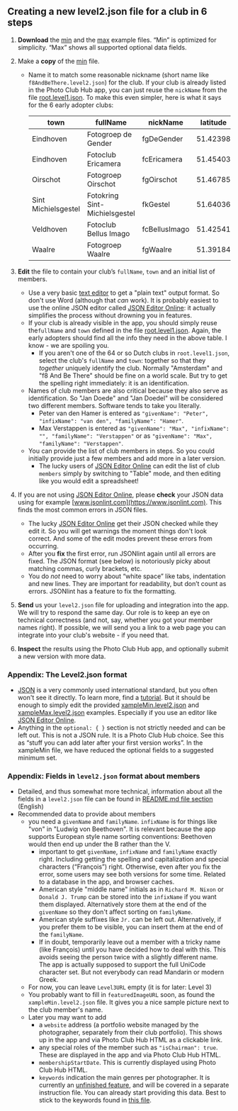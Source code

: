 ## Creating a new level2.json file for a club in 6 steps 

1. **Download** the [min](https://raw.githubusercontent.com/vdhamer/Photo-Club-Hub/refs/heads/main/Photo%20Club%20Hub/ViewModel/Lists/xampleMin.level2.json) and the [max](https://raw.githubusercontent.com/vdhamer/Photo-Club-Hub/refs/heads/main/Photo%20Club%20Hub/ViewModel/Lists/xampleMax.level2.json) example files. “Min” is optimized for simplicity. “Max” shows all supported optional data fields.
2. Make a **copy** of the [min](https://raw.githubusercontent.com/vdhamer/Photo-Club-Hub/refs/heads/main/Photo%20Club%20Hub/ViewModel/Lists/xampleMin.level2.json) file.
   - Name it to match some reasonable nickname (short name like `f8AndBeThere.level2.json`) for the club. If your club is already listed in the Photo Club Hub app, you can just reuse the `nickName` from the file [root.level1.json](https://raw.githubusercontent.com/vdhamer/Photo-Club-Hub/refs/heads/main/Photo%20Club%20Hub/ViewModel/Lists/root.level1.json). To make this even simpler, here is what it says for the 6 early adopter clubs:

      | town  | fullName | nickName | latitude | longitude | level2URL |
      | -----  | ---------| ----- | :-----: | :-----: | :-----: |
      | Eindhoven | Fotogroep de Gender | fgDeGender | 51.42398 | 5.45010 | [link](https://raw.githubusercontent.com/vdhamer/Photo-Club-Hub/refs/heads/main/Photo%20Club%20Hub/ViewModel/Lists/fgWaalre.level2.json) |
      | Eindhoven | Fotoclub Ericamera | fcEricamera | 51.45403 | 5.46288 |  |
      | Oirschot | Fotogroep Oirschot | fgOirschot | 51.46785 | 5.25568 |  |
      | Sint Michielsgestel | Fotokring Sint-Michielsgestel | fkGestel | 51.64036 | 5.34749 |  |
      | Veldhoven | Fotoclub Bellus Imago | fcBellusImago | 51.42541 | 5.38756 |  |
      | Waalre | Fotogroep Waalre | fgWaalre | 51.39184 | 5.46144 | [link](https://raw.githubusercontent.com/vdhamer/Photo-Club-Hub/refs/heads/main/Photo%20Club%20Hub/ViewModel/Lists/fgDeGender.level2.json) |

3. **Edit** the file to contain your club’s `fullName`, `town` and an initial list of members.
    - Use a very basic [text editor](https://en.wikipedia.org/wiki/Comparison_of_text_editors) to get a "plain text" output format. So don't use Word (although that _can_ work). It is probably easiest to use the online JSON editor called [JSON Editor Online](https://jsoneditoronline.org): it actually simplifies the process without drowning you in features.
    -  If your club is already visible in the app, you should simply reuse the`fullName` and `town` defined in the file [root.level1.json](https://raw.githubusercontent.com/vdhamer/Photo-Club-Hub/refs/heads/main/Photo%20Club%20Hub/ViewModel/Lists/root.level1.json). Again, the early adopters should find all the info they need in the above table. I know - we are spoiling you.
        - If you aren't one of the 64 or so Dutch clubs in `root.level1.json`,  select the club's `fullName` and `town`: together so that they _together_ uniquely identify the club. Normally "Amsterdam" and "f8 And Be There" should be fine on a world scale. But try to get the spelling right immediately: it is an identification.
    - Names of club members are also critical because they also serve as identification. So "Jan Doede" and "Jan Doedel" will be considered two different members. Software tends to take you literally.
        - Peter van den Hamer is entered as `"givenName": "Peter", "infixName": "van den", "familyName": "Hamer"`.
        - Max Verstappen is entered as `"givenName": "Max", "infixName": "", "familyName": "Verstappen"` or as `"givenName": "Max", "familyName": "Verstappen"`.
    - You can provide the list of club members in steps. So you could initially provide just a few members and add more in a later version.
        - The lucky users of [JSON Editor Online](https://jsoneditoronline.org) can edit the list of club `members` simply by switching to "Table" mode, and then editing like you would edit a spreadsheet!
 
4. If you are not using [JSON Editor Online](https://jsoneditoronline.org), please **check** your JSON data using for example [www.jsonlint.com](https://www.jsonlint.com). This finds the most common errors in JSON files.
    - The lucky [JSON Editor Online](https://jsoneditoronline.org) get their JSON checked while they edit it. So you will get warnings the moment things don't look correct. And some of the edit modes prevent these errors from occurring.
    - After you **fix** the first error, run JSONlint again until all errors are fixed. The JSON format (see below) is notoriously picky about matching commas, curly brackets, etc.
    - You do _not_ need to worry about “white space” like tabs, indentation and new lines. They are important for readability, but don’t count as errors. JSONlint has a feature to fix the formatting.
5. **Send** us your `level2.json` file for uploading and integration into the app. We will try to respond the same day. Our role is to keep an eye on technical correctness (and not, say, whether you got your member names right). If possible, we will send you a link to a web page you can integrate into your club's website - if you need that.
6. **Inspect** the results using the Photo Club Hub app, and optionally submit a new version with more data.

### Appendix: The Level2.json format

- [JSON](https://en.wikipedia.org/wiki/JSON) is a very commonly used international standard, but you often won't see it directly. To learn more, find a [tutorial](https://codebeautify.org/json-cheat-sheet). But it should be enough to simply edit the provided [xampleMin.level2.json](https://github.com/vdhamer/Photo-Club-Hub/blob/main/Photo%20Club%20Hub/ViewModel/Lists/xampleMin.level2.json) and [xampleMax.level2.json](https://github.com/vdhamer/Photo-Club-Hub/blob/main/Photo%20Club%20Hub/ViewModel/Lists/xampleMax.level2.json) examples. Especially if you use an editor like [JSON Editor Online](https://jsoneditoronline.org).
- Anything in the `optional: { }` section is not strictly needed and can be left out. This is not a JSON rule. It is a Photo Club Hub choice. See this as “stuff you can add later after your first version works”. In the xampleMin file, we have reduced the optional fields to a suggested minimum set.

### Appendix: Fields in `level2.json` format about members

- Detailed, and thus somewhat more technical, information about all the fields in a `level2.json` file can be found in [README.md file section](https://github.com/vdhamer/Photo-Club-Hub/blob/main/.github/README.md#level-2-adding-members) (English)
- Recommended data to provide about members
   - you need a `givenName` and `familyName`. `infixName` is for things like "von" in "Ludwig von Beethoven". It is relevant because the app supports European style name sorting conventions: Beethoven would then end up under the B rather than the V.
       - important to get `givenName`, `infixName` and `familyName` exactly right. Including getting the spelling and capitalization and special characters (“François”) right. Otherwise, even after you fix the error, some users may see both versions for some time. Related to a database in the app, and browser caches.
       - American style "middle name" initials as in `Richard M. Nixon` or `Donald J. Trump` can be stored into the `infixName` if you want them displayed. Alternatively store them at the end of the `givenName` so they don't affect sorting on `familyName`.
       - American style suffixes like `Jr.` can be left out. Alternatively, if you prefer them to be visible, you can insert them at the end of the `familyName`. 
       - If in doubt, temporarily leave out a member with a tricky name (like François) until you have decided how to deal with this. This avoids seeing the person twice with a slightly different name. The app is actually supposed to support the full UniCode character set. But not everybody can read Mandarin or modern Greek.
   - For now, you can leave `Level3URL` empty (it is for later: Level 3)
   - You probably want to fill in `featuredImageURL` soon, as found the `xampleMin.level2.json` file. It gives you a nice sample picture next to the club member's name.
   - Later you may want to add
       - a `website` address (a portfolio website managed by the photographer, separately from their club portfolio). This shows up in the app and via Photo Club Hub HTML as a clickable link.
       - any special roles of the member such as `"isChairman": true`. These are displayed in the app and via Photo Club Hub HTML.
       - `membershipStartDate`. This is currently displayed using Photo Club Hub HTML.
       - `keywords` indication the main genres per photographer. It is currently an [unfinished feature](https://github.com/vdhamer/Photo-Club-Hub/issues/465), and will be covered in a separate instruction file. You can already start providing this data. Best to stick to the keywords found in [this file](https://github.com/vdhamer/Photo-Club-Hub/issues/465).

